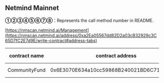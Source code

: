 ## Netmind Mainnet

**①②③④⑤⑥⑦⑧**：Represents the call method number in README.

[https://nmscan.netmind.ai/Management](https://nmscan.netmind.ai/address/0xa2Ea05567dd82D2a03cB32929c3C65D7fC2E7d9E/write-contract#address-tabs)

|contract name|contract address|Proposal ID|Operating Instructions|invoke methods|parameter invocation|
| --- | --- | --- |--- | --- |---|
|       CommunityFund    |  0x6E3070E634a10cc59868B240021BD6C71303778b   |     | **⑥**Upgrade Contract  | upgrad |    0xb9d039A83c7c2519C48287C69e9e02Cc97c2976D  |

